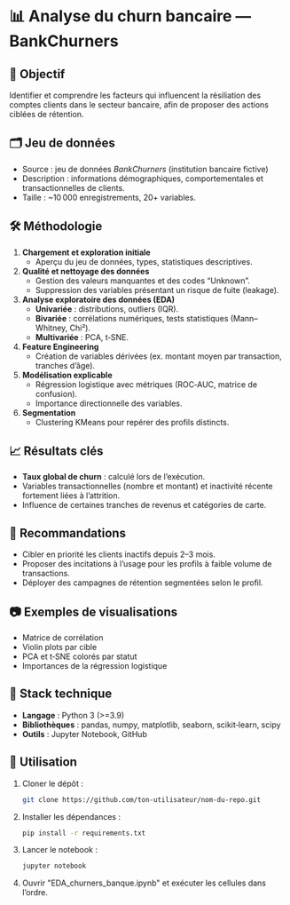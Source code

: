 # 📊 Analyse du churn bancaire — BankChurners

## 🎯 Objectif
Identifier et comprendre les facteurs qui influencent la résiliation des comptes clients dans le secteur bancaire, afin de proposer des actions ciblées de rétention.

## 🗂 Jeu de données
- Source : jeu de données *BankChurners* (institution bancaire fictive)
- Description : informations démographiques, comportementales et transactionnelles de clients.
- Taille : ~10 000 enregistrements, 20+ variables.

## 🛠 Méthodologie
1. **Chargement et exploration initiale**
   - Aperçu du jeu de données, types, statistiques descriptives.
2. **Qualité et nettoyage des données**
   - Gestion des valeurs manquantes et des codes “Unknown”.
   - Suppression des variables présentant un risque de fuite (leakage).
3. **Analyse exploratoire des données (EDA)**
   - **Univariée** : distributions, outliers (IQR).
   - **Bivariée** : corrélations numériques, tests statistiques (Mann–Whitney, Chi²).
   - **Multivariée** : PCA, t‑SNE.
4. **Feature Engineering**
   - Création de variables dérivées (ex. montant moyen par transaction, tranches d’âge).
5. **Modélisation explicable**
   - Régression logistique avec métriques (ROC‑AUC, matrice de confusion).
   - Importance directionnelle des variables.
6. **Segmentation**
   - Clustering KMeans pour repérer des profils distincts.

## 📈 Résultats clés
- **Taux global de churn** : calculé lors de l’exécution.
- Variables transactionnelles (nombre et montant) et inactivité récente fortement liées à l’attrition.
- Influence de certaines tranches de revenus et catégories de carte.

## 📌 Recommandations
- Cibler en priorité les clients inactifs depuis 2–3 mois.
- Proposer des incitations à l’usage pour les profils à faible volume de transactions.
- Déployer des campagnes de rétention segmentées selon le profil.

## 📷 Exemples de visualisations
- Matrice de corrélation
- Violin plots par cible
- PCA et t‑SNE colorés par statut
- Importances de la régression logistique

## 🧰 Stack technique
- **Langage** : Python 3 (>=3.9)
- **Bibliothèques** : pandas, numpy, matplotlib, seaborn, scikit‑learn, scipy
- **Outils** : Jupyter Notebook, GitHub

## 🚀 Utilisation
1. Cloner le dépôt :
   ```bash
   git clone https://github.com/ton-utilisateur/nom-du-repo.git

2. Installer les dépendances :
   ```bash
   pip install -r requirements.txt

3. Lancer le notebook :
   ```bash
   jupyter notebook

4. Ouvrir "EDA_churners_banque.ipynb" et exécuter les cellules dans l’ordre.
